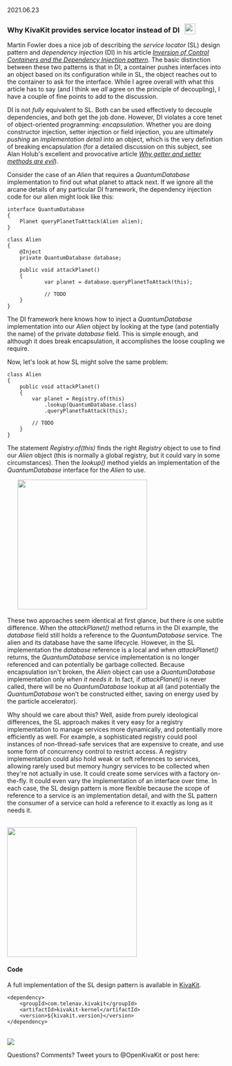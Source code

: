 2021.06.23

### Why KivaKit provides service locator instead of DI &nbsp; <img src="https://state-of-the-art.org/graphics/link/link.svg" width="25" style="vertical-align:bottom"/>

Martin Fowler does a nice job of describing the *service locator* (SL) design pattern and *dependency injection* (DI) in his article [*Inversion of Control Containers and the Dependency Injection pattern*](https://martinfowler.com/articles/injection.html#ServiceLocatorVsDependencyInjection). The basic distinction between these two patterns is that in DI, a container pushes interfaces into an object based on its configuration while in SL, the object reaches out to the container to ask for the interface. While I agree overall with what this article has to say (and I think we *all* agree on the principle of decoupling), I have a couple of fine points to add to the discussion.

DI is not *fully* equivalent to SL. Both can be used effectively to decouple dependencies, and both get the job done. However, DI violates a core tenet of object-oriented programming: *encapsulation*. Whether you are doing constructor injection, setter injection or field injection, you are ultimately *pushing* an *implementation detail* into an object, which is the very definition of breaking encapsulation (for a detailed discussion on this subject, see Alan Holub's excellent and provocative article [*Why getter and setter methods are evil*](https://www.infoworld.com/article/2073723/why-getter-and-setter-methods-are-evil.html)).

Consider the case of an *Alien* that requires a *QuantumDatabase* implementation to find out what planet to attack next. If we ignore all the arcane details of any particular DI framework, the dependency injection code for our alien might look like this:

    interface QuantumDatabase 
    {
        Planet queryPlanetToAttack(Alien alien);
    }
	
    class Alien
    {
        @Inject
	    private QuantumDatabase database;
	    
	    public void attackPlanet()
	    {
        	    var planet = database.queryPlanetToAttack(this);
        	    
        	    // TODO
	    }
    }
	
The DI framework here knows how to inject a *QuantumDatabase* implementation into our *Alien* object by looking at the type (and potentially the name) of the private *database* field. This is simple enough, and although it does break encapsulation, it accomplishes the loose coupling we require.

Now, let's look at how SL might solve the same problem:

    class Alien
    {
        public void attackPlanet()
        {
	        var planet = Registry.of(this)
	            .lookup(QuantumDatabase.class)
	            .queryPlanetToAttack(this);
	            
	        // TODO
        }
    }
    
The statement *Registry.of(this)* finds the right *Registry* object to use to find our *Alien* object (this is normally a global registry, but it could vary in some circumstances). Then the *lookup()* method yields an implementation of the *QuantumDatabase* interface for the *Alien* to use.

&nbsp;&nbsp;&nbsp;&nbsp;&nbsp; <img src = "https://state-of-the-art.org/uml/diagram-lookup.svg" width="300"/>

These two approaches seem identical at first glance, but there *is* one subtle difference. When the *attackPlanet()* method returns in the DI example, the *database* field still holds a reference to the *QuantumDatabase* service. The alien and its database have the same lifecycle. However, in the SL implementation the *database* reference is a local and when *attackPlanet()* returns, the *QuantumDatabase* service implementation is no longer referenced and can potentially be garbage collected. Because encapsulation isn't broken, the *Alien* object can use a *QuantumDatabase* implementation only *when it needs it*. In fact, if *attackPlanet()* is never called, there will be no *QuantumDatabase* lookup at all (and potentially the *QuantumDatabase* won't be constructed either, saving on energy used by the particle accelerator).

Why should we care about this? Well, aside from purely ideological differences, the SL approach makes it very easy for a registry implementation to manage services more dynamically, and potentially more efficiently as well. For example, a sophisticated registry could pool instances of non-thread-safe services that are expensive to create, and use some form of concurrency control to restrict access. A registry implementation could also hold weak or soft references to services, allowing rarely used but memory hungry services to be collected when they're not actually in use. It could create some services with a factory on-the-fly. It could even vary the implementation of an interface over time. In each case, the SL design pattern is more flexible because the scope of reference to a service is an implementation detail, and with the SL pattern the consumer of a service can hold a reference to it exactly as long as it needs it.

<br/><img src="https://www.state-of-the-art.org/graphics/line/line.svg" width="300"/>

#### Code

A full implementation of the SL design pattern is available in [KivaKit](https://www.kivakit.org).

    <dependency>
        <groupId>com.telenav.kivakit</groupId>
        <artifactId>kivakit-kernel</artifactId>
        <version>${kivakit.version}</version>
    </dependency>

<br/>

<img src="https://telenav.github.io/telenav-assets/images/separators/horizontal-line-512.png" srcset="https://telenav.github.io/telenav-assets/images/separators/horizontal-line-512-2x.png 2x" />

Questions? Comments? Tweet yours to @OpenKivaKit or post here:

<script
  async
  src="https://utteranc.es/client.js"
  repo="jonathanlocke/jonathanlocke.github.io"
  issue-term="service-locator"
  theme="github-dark"
  crossorigin="anonymous"
></script>
